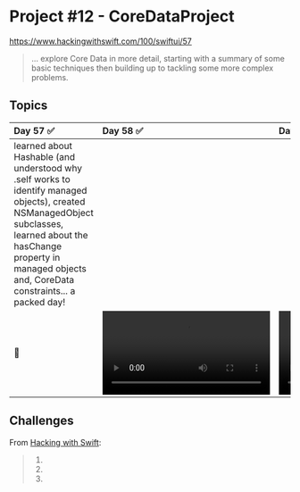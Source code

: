  # Project #12 - CoreDataProject

https://www.hackingwithswift.com/100/swiftui/57

> ... explore Core Data in more detail, starting with a summary of some basic techniques then building up to tackling some more complex problems.

## Topics

|Day 57 :white_check_mark: | Day 58 :white_check_mark: | Day 59 :white_check_mark: |
|:--|:--|:--|
| learned about Hashable (and understood why \.self works to identify managed objects), created NSManagedObject subclasses, learned about the hasChange property in managed objects and, CoreData constraints... a packed day! |   |
| :eyes: |![D58](Data/D58.mov)|![D59](Data/D59.mov)|

## Challenges

From [Hacking with Swift]():
>1. 
>2. 
>3. 
